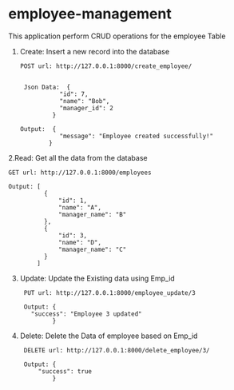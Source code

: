 # employee-management

This application perform CRUD operations for the employee Table

1. Create: Insert a new record into the database
        
       POST url: http://127.0.0.1:8000/create_employee/
  
  
        Json Data:  {
                  "id": 7,
                  "name": "Bob",
                  "manager_id": 2
                }

       Output:  {
                  "message": "Employee created successfully!"
               }

2.Read: Get all the data from the database
  
    GET url: http://127.0.0.1:8000/employees
  
    Output: [
              {
                  "id": 1,
                  "name": "A",
                  "manager_name": "B"
              },
              {
                  "id": 3,
                  "name": "D",
                  "manager_name": "C"
              }
            ]
    
3. Update: Update the Existing data using Emp_id

        PUT url: http://127.0.0.1:8000/employee_update/3

        Output: {
          "success": "Employee 3 updated"
                }
                
4. Delete: Delete the Data of employee based on Emp_id

        DELETE url: http://127.0.0.1:8000/delete_employee/3/

        Output: {
            "success": true
                }
